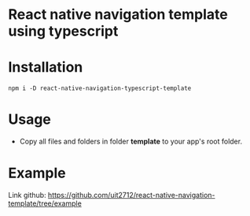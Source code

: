 # React native navigation template using typescript
# Installation
```
npm i -D react-native-navigation-typescript-template
```
# Usage
- Copy all files and folders in folder __template__ to your app's root folder.
# Example
Link github: https://github.com/uit2712/react-native-navigation-template/tree/example
